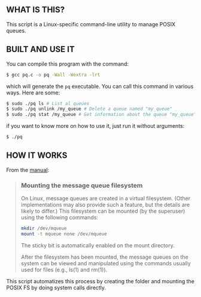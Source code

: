 
## WHAT IS THIS?
This script is a Linux-specific command-line utility to manage POSIX queues.

## BUILT AND USE IT
You can compile this program with the command:
```sh
$ gcc pq.c -o pq -Wall -Wextra -lrt
```
which will generate the `pq` executable. You can call this command in various
ways. Here are some:

```sh
$ sudo ./pq ls # List al queues
$ sudo ./pq unlink /my_queue # Delete a queue named "my_queue"
$ sudo ./pq stat /my_queue # Get information about the queue "my_queue"
```
if you want to know more on how to use it, just run it without arguments:
```sh
$ ./pq
```

## HOW IT WORKS

From the [manual](https://linux.die.net/man/7/mq_overview):

> ### Mounting the message queue filesystem
> On Linux, message queues are created in a virtual filesystem.
> (Other implementations may also provide such a feature, but the
> details are likely to differ.)  This filesystem can be mounted
> (by the superuser) using the following commands:
> ```sh
> mkdir /dev/mqueue
> mount -t mqueue none /dev/mqueue
> ```
> The sticky bit is automatically enabled on the mount directory.
>
> After the filesystem has been mounted, the message queues on the
> system can be viewed and manipulated using the commands usually
> used for files (e.g., ls(1) and rm(1)).

This script automatizes this process by creating the folder and
mounting the POSIX FS by doing system calls directly.
